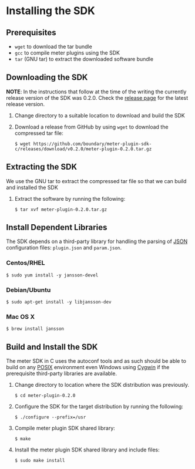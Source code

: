 Installing the SDK
==================

Prerequisites
-------------

- `wget` to download the tar bundle
- `gcc` to compile meter plugins using the SDK
-  `tar` (GNU tar) to extract the downloaded software bundle

Downloading the SDK
-------------------

**NOTE**: In the instructions that follow at the time of the writing the currently release version of the SDK
was 0.2.0. Check the [release page](https://github.com/boundary/meter-plugin-sdk-c/releases)
for the latest release version.

1. Change directory to a suitable location to download and build the SDK
2. Download a release from GitHub by using `wget` to download the compressed tar file:

    ```
    $ wget https://github.com/boundary/meter-plugin-sdk-c/releases/download/v0.2.0/meter-plugin-0.2.0.tar.gz
    ```

Extracting the SDK
------------------

We use the GNU tar to extract the compressed tar file so that we can build
and installed the SDK

1. Extract the software by running the following:

    ```
    $ tar xvf meter-plugin-0.2.0.tar.gz
    ```
    
Install Dependent Libraries
---------------------------

The SDK depends on a third-party library for handling the parsing of
[JSON](https://en.wikipedia.org/wiki/JSON) configuration files: `plugin.json` and `param.json`.

### Centos/RHEL

```
$ sudo yum install -y jansson-devel
```

### Debian/Ubuntu

```
$ sudo apt-get install -y libjansson-dev
```

### Mac OS X

```
$ brew install jansson 
```

Build and Install the SDK
-------------------------

The meter SDK in C uses the autoconf tools and as such should be able to build on any
[POSIX](https://en.wikipedia.org/wiki/POSIX) environment even Windows using
[Cygwin](https://en.wikipedia.org/wiki/Cygwin) if the prerequisite third-party libraries
are available.

1. Change directory to location where the SDK distribution was previously.

    ```
    $ cd meter-plugin-0.2.0
    ```
    
2. Configure the SDK for the target distribution by running the following:

    ```
    $ ./configure --prefix=/usr
    ```
    
3. Compile meter plugin SDK shared library:

    ```
    $ make
    ```
    
4. Install the meter plugin SDK shared library and include files:

    ```
    $ sudo make install
    ```


